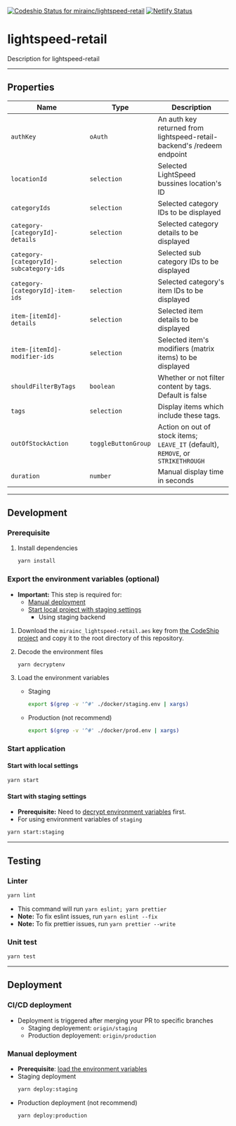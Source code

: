 [![Codeship Status for mirainc/lightspeed-retail](https://app.codeship.com/projects/27cee078-5f44-4ae5-be97-4ef601c2c608/status?branch=staging)](https://app.codeship.com/projects/27cee078-5f44-4ae5-be97-4ef601c2c608)
[![Netlify Status](https://api.netlify.com/api/v1/badges/8bc026ad-2600-4566-b812-d490266e896d/deploy-status)](https://app.netlify.com/sites/raydiant-lightspeed-retail-app/deploys)

# lightspeed-retail

Description for lightspeed-retail

---

## Properties

| Name                                    | Type                | Description                                                                      |
| --------------------------------------- | ------------------- | -------------------------------------------------------------------------------- |
| `authKey`                               | `oAuth`             | An auth key returned from lightspeed-retail-backend's /redeem endpoint           |
| `locationId`                            | `selection`         | Selected LightSpeed bussines location's ID                                       |
| `categoryIds`                           | `selection`         | Selected category IDs to be displayed                                            |
| `category-[categoryId]-details`         | `selection`         | Selected category details to be displayed                                        |
| `category-[categoryId]-subcategory-ids` | `selection`         | Selected sub category IDs to be displayed                                        |
| `category-[categoryId]-item-ids`        | `selection`         | Selected category's item IDs to be displayed                                     |
| `item-[itemId]-details`                 | `selection`         | Selected item details to be displayed                                            |
| `item-[itemId]-modifier-ids`            | `selection`         | Selected item's modifiers (matrix items) to be displayed                         |
| `shouldFilterByTags`                    | `boolean`           | Whether or not filter content by tags. Default is false                          |
| `tags`                                  | `selection`         | Display items which include these tags.                                          |
| `outOfStockAction`                      | `toggleButtonGroup` | Action on out of stock items; `LEAVE_IT` (default), `REMOVE`, or `STRIKETHROUGH` |
| `duration`                              | `number`            | Manual display time in seconds                                                   |

---

## Development

### Prerequisite

1. Install dependencies

   ```bash
   yarn install
   ```

### Export the environment variables (optional)

- **Important:** This step is required for:
  - [Manual deployment](#manual-deployment)
  - [Start local project with staging settings](#start-with-staging-settings)
    - Using staging backend

1. Download the `mirainc_lightspeed-retail.aes` key from [the CodeShip project](https://app.codeship.com/projects/27cee078-5f44-4ae5-be97-4ef601c2c608/configure) and copy it to the root directory of this repository.

2. <a name='decrypt-env-vars'></a>Decode the environment files

   ```bash
   yarn decryptenv
   ```

3. <a name='load-env-vars'></a>Load the environment variables

   - Staging

     ```bash
     export $(grep -v '^#' ./docker/staging.env | xargs)
     ```

   - Production (not recommend)

     ```bash
     export $(grep -v '^#' ./docker/prod.env | xargs)
     ```

### Start application

#### Start with local settings

```bash
yarn start
```

#### Start with staging settings

- **Prerequisite:** Need to [decrypt environment variables](#decrypt-env-vars) first.
- For using environment variables of `staging`

```bash
yarn start:staging
```

---

## Testing

### Linter

```bash
yarn lint
```

- This command will run `yarn eslint; yarn prettier`
- **Note:** To fix eslint issues, run `yarn eslint --fix`
- **Note:** To fix prettier issues, run `yarn prettier --write`

### Unit test

```bash
yarn test
```

---

## Deployment

### CI/CD deployment

- Deployment is triggered after merging your PR to specific branches
  - Staging deployement: `origin/staging`
  - Production deployement: `origin/production`

### Manual deployment

- **Prerequisite**: [load the environment variables](#load-env-vars)
- Staging deployment
  ```bash
  yarn deploy:staging
  ```
- Production deployment (not recommend)
  ```bash
  yarn deploy:production
  ```
